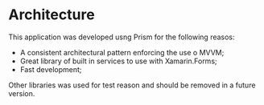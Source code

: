 # Architecture

This application was developed usng Prism for the following reasos:

* A consistent architectural pattern enforcing the use o MVVM;
* Great library of built in services to use with Xamarin.Forms;
* Fast development;

Other libraries was used for test reason and should be removed in a future version.
